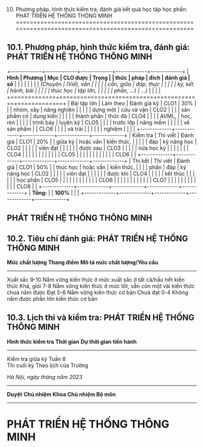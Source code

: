 10. Phương pháp, hình thức kiểm tra, đánh giá kết quả học tập học phần: PHÁT TRIỂN HỆ THỐNG THÔNG MINH
======================================================================================================

10.1. Phương pháp, hình thức kiểm tra, đánh giá: PHÁT TRIỂN HỆ THỐNG THÔNG MINH
-------------------------------------------------------------------------------

+-------------+-------------+-------------+-------------+-------------+
| **Hình      | **Phương    | **Mục       | **CLO được  | **Trọng     |
| thức**      | pháp**      | đích**      | đánh giá**  | số**        |
|             |             |             |             |             |
| *(Chuyên    | *(Viết, vấn |             |             |             |
| cần, giữa   | đáp, thực   |             |             |             |
| kỳ, kết     | hành, bài   |             |             |             |
| thúc học    | tập lớn,    |             |             |             |
| phần, ...)* | ...)*       |             |             |             |
+=============+=============+=============+=============+=============+
| Bài tập lớn | Làm theo    | Đánh giá kỹ | CLO1        | 30%         |
|             | nhóm, xây   | năng nghiên |             |             |
|             | dựng một    | cứu và vận  | CLO2        |             |
|             | sản phẩm có | dụng kiến   |             |             |
|             | thành phần  | thức đã     | CLO4        |             |
|             | AI/ML,      | học, rèn    |             |             |
|             | trình bày   | luyện kỹ    | CLO5        |             |
|             | trước lớp   | năng mềm    |             |             |
|             | về sản phẩm |             | CLO6        |             |
|             | và trải     |             |             |             |
|             | nghiệm      |             |             |             |
+-------------+-------------+-------------+-------------+-------------+
| Kiểm tra    | Thi viết    | Đánh giá    | CLO1        | 20%         |
| giữa kỳ     | hoặc vấn    | kiến thức,  |             |             |
|             | đáp         | kỹ năng học | CLO2        |             |
|             |             | viên đạt    |             |             |
|             |             | được sau    | CLO3        |             |
|             |             | nửa học kỳ  |             |             |
|             |             |             | CLO4        |             |
|             |             |             |             |             |
|             |             |             | CLO5        |             |
|             |             |             |             |             |
|             |             |             | CLO6        |             |
+-------------+-------------+-------------+-------------+-------------+
| Thi kết     | Thi viết    | Đánh giá    | CLO1        | 50%         |
| thúc học    | hoặc vấn    | kiến thức,  |             |             |
| phần        | đáp         | kỹ năng học | CLO2        |             |
|             |             | viên đạt    |             |             |
|             |             | được khi    | CLO4        |             |
|             |             | kết thúc    |             |             |
|             |             | học phần    | CLO5        |             |
|             |             |             |             |             |
|             |             |             | CLO6        |             |
|             |             |             |             |             |
|             |             |             | CLO7        |             |
|             |             |             |             |             |
|             |             |             | CLO8        |             |
+-------------+-------------+-------------+-------------+-------------+
| **Tổng:**   |             | **100%**    |             |             |
+-------------+-------------+-------------+-------------+-------------+

 PHÁT TRIỂN HỆ THỐNG THÔNG MINH
------------------------------

10.2. Tiêu chí đánh giá: PHÁT TRIỂN HỆ THỐNG THÔNG MINH
-------------------------------------------------------

  **Mức chất lượng**   **Thang điểm**   **Mô tả mức chất lượng/Yêu cầu**
  -------------------- ---------------- -----------------------------------------------------------------------
  Xuất sắc             9-10             Nắm vững kiến thức ở mức xuất sắc ở tất cả/hầu hết kiến thức
  Khá, giỏi            7-8              Nắm vững kiến thức ở mức tốt, vẫn còn một vài kiến thức chưa nắm được
  Đạt                  5-6              Nắm vững kiến thức cơ bản
  Chưa đạt             0-4              Không nắm được phần lớn kiến thức cơ bản

10.3. Lịch thi và kiểm tra: PHÁT TRIỂN HỆ THỐNG THÔNG MINH
----------------------------------------------------------

  **Hình thức kiểm tra**   **Thời gian**          **Dự thời gian tiến hành**
  ------------------------ ---------------------- ----------------------------
  Kiểm tra giữa kỳ         Tuần 8                 
  Thi cuối kỳ              Theo lịch của Trường   

*Hà Nội, ngày tháng năm 2023*

  ----------- -------------------- ----------------------
  **Duyệt**   **Chủ nhiệm Khoa**   **Chủ nhiệm Bộ môn**
  ----------- -------------------- ----------------------

 PHÁT TRIỂN HỆ THỐNG THÔNG MINH
==============================
